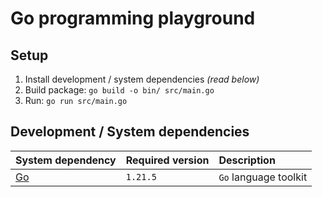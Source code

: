 # Go programming playground

## Setup

1. Install development / system dependencies _(read below)_
2. Build package: `go build -o bin/ src/main.go`
3. Run: `go run src/main.go`

## Development / System dependencies

| System dependency    | Required version | Description           |
| :------------------- | :--------------- | :-------------------- |
| [Go](https://go.dev) | `1.21.5`         | `Go` language toolkit |
